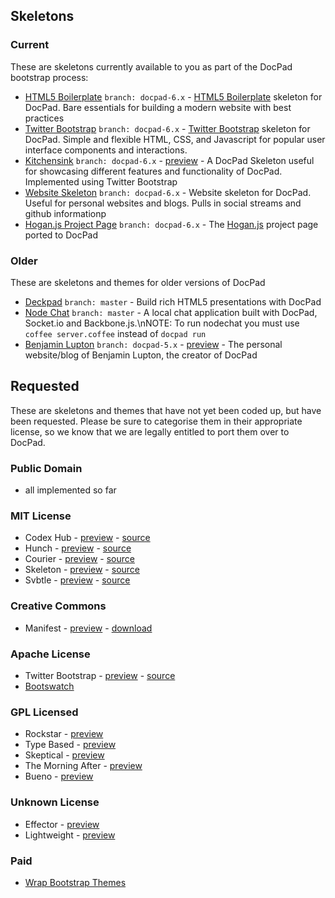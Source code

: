## Skeletons

### Current

These are skeletons currently available to you as part of the DocPad bootstrap process:

- [HTML5 Boilerplate](https://github.com/docpad/html5-boilerplate.docpad) `branch: docpad-6.x` - [HTML5 Boilerplate](http://html5boilerplate.com/) skeleton for DocPad. Bare essentials for building a modern website with best practices
- [Twitter Bootstrap](https://github.com/docpad/twitter-bootstrap.docpad) `branch: docpad-6.x` - [Twitter Bootstrap](http://twitter.github.com/bootstrap/) skeleton for DocPad. Simple and flexible HTML, CSS, and Javascript for popular user interface components and interactions.
- [Kitchensink](https://github.com/docpad/kitchensink.docpad) `branch: docpad-6.x` - [preview](http://docpad-kitchensink.herokuapp.com) - A DocPad Skeleton useful for showcasing different features and functionality of DocPad. Implemented using Twitter Bootstrap
- [Website Skeleton](https://github.com/docpad/website.docpad) `branch: docpad-6.x` - Website skeleton for DocPad. Useful for personal websites and blogs. Pulls in social streams and github informationp
- [Hogan.js Project Page](http://twitter.github.com/hogan.js/) `branch: docpad-6.x` - The [Hogan.js](http://twitter.github.com/hogan.js/) project page ported to DocPad

### Older

These are skeletons and themes for older versions of DocPad

- [Deckpad](https://github.com/calvinmetcalf/deckpad) `branch: master` - Build rich HTML5 presentations with DocPad
- [Node Chat](https://github.com/balupton/nodechat.docpad) `branch: master` - A local chat application built with DocPad, Socket.io and Backbone.js.\nNOTE: To run nodechat you must use `coffee server.coffee` instead of `docpad run`
- [Benjamin Lupton](https://github.com/balupton/balupton.docpad) `branch: docpad-5.x` - [preview](http://balupton.com/) - The personal website/blog of Benjamin Lupton, the creator of DocPad



## Requested

These are skeletons and themes that have not yet been coded up, but have been requested. Please be sure to categorise them in their appropriate license, so we know that we are legally entitled to port them over to DocPad.


### Public Domain
- all implemented so far

### MIT License
- Codex Hub - [preview](http://alogicalparadox.com/codex-hub/) - [source](https://github.com/logicalparadox/codex-hub)
- Hunch - [preview](http://rsms.me/) - [source](https://github.com/rsms/tumblr-theme-hunch)
- Courier - [preview](http://couriertheme.tumblr.com/) - [source](https://github.com/davidyeiser/courier)
- Skeleton - [preview](http://www.getskeleton.com/) - [source](https://github.com/dhgamache/Skeleton)
- Svbtle - [preview](http://gravityonmars.com/2012/03/28/svbtle-based-on-wordpress/) - [source](https://github.com/gravityonmars/wp-svbtle)

### Creative Commons
- Manifest - [preview](http://demo.jimbarraud.com/manifest/) - [download](http://themes.jimbarraud.com/manifest/)

### Apache License
- Twitter Bootstrap - [preview](http://twitter.github.com/bootstrap/) - [source](https://github.com/twitter/bootstrap/)
- [Bootswatch](http://bootswatch.com/)

### GPL Licensed
- Rockstar - [preview](http://www.woothemes.com/2009/09/rockstar/)
- Type Based - [preview](http://www.woothemes.com/2008/11/typebased/)
- Skeptical - [preview](http://www.woothemes.com/2010/09/skeptical/)
- The Morning After - [preview](http://www.woothemes.com/2010/06/themorningafter/)
- Bueno - [preview](http://www.woothemes.com/2009/11/bueno/)

### Unknown License
- Effector - [preview](http://effectortheme.tumblr.com/)
- Lightweight - [preview](http://www.tumblr.com/theme/10820)

### Paid
- [Wrap Bootstrap Themes](http://wrapbootstrap.com/themes)